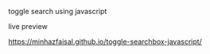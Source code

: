 toggle search using javascript

live preview

https://minhazfaisal.github.io/toggle-searchbox-javascript/

